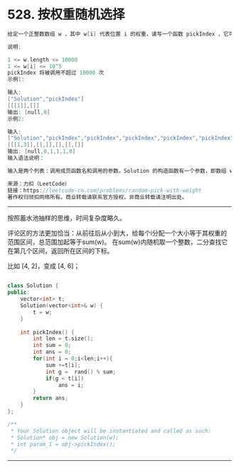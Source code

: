 # 528. 按权重随机选择

```c++
给定一个正整数数组 w ，其中 w[i] 代表位置 i 的权重，请写一个函数 pickIndex ，它可以随机地获取位置 i，选取位置 i 的概率与 w[i] 成正比。

说明:

1 <= w.length <= 10000
1 <= w[i] <= 10^5
pickIndex 将被调用不超过 10000 次
示例1:

输入: 
["Solution","pickIndex"]
[[[1]],[]]
输出: [null,0]
示例2:

输入: 
["Solution","pickIndex","pickIndex","pickIndex","pickIndex","pickIndex"]
[[[1,3]],[],[],[],[],[]]
输出: [null,0,1,1,1,0]
输入语法说明：

输入是两个列表：调用成员函数名和调用的参数。Solution 的构造函数有一个参数，即数组 w。pickIndex 没有参数。输入参数是一个列表，即使参数为空，也会输入一个 [] 空列表。

来源：力扣（LeetCode）
链接：https://leetcode-cn.com/problems/random-pick-with-weight
著作权归领扣网络所有。商业转载请联系官方授权，非商业转载请注明出处。
```

---

按照蓄水池抽样的思维，时间复杂度略久。

评论区的方法更加恰当：从前往后从小到大，给每个i分配一个大小等于其权重的范围区间，总范围加起等于sum(w)。 在sum(w)内随机取一个整数，二分查找它在第几个区间，返回所在区间的下标。

比如 [4, 2]，变成 [4, 6]；



```c++

class Solution {
public:
    vector<int> t;
    Solution(vector<int>& w) {
        t = w;
    }
    
    int pickIndex() {
        int len = t.size();
        int sum = 0;
        int ans = 0;
        for(int i = 0;i<len;i++){
            sum +=t[i];
            int g =  rand() % sum;
            if(g < t[i])
                ans = i;
        }
        return ans;
    }
};

/**
 * Your Solution object will be instantiated and called as such:
 * Solution* obj = new Solution(w);
 * int param_1 = obj->pickIndex();
 */
```

---



